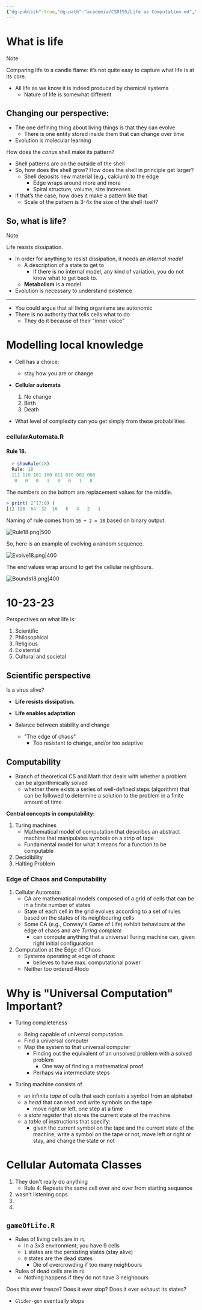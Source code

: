 ```yaml
---
{"dg-publish":true,"dg-path":"academia/CSB195/Life as Computation.md","permalink":"/academia/csb-195/life-as-computation/","created":"2023-10-18T16:22:02.399-04:00","updated":"2023-10-23T14:45:59.650-04:00"}
---
```


# What is life
> [!note]
> Comparing life to a candle flame: it’s not quite easy to capture what life is at its core.
- All life as we know it is indeed produced by chemical systems
    - Nature of life is somewhat different

## Changing our perspective:

- The one defining thing about living things is that they can evolve
    - There is one entity stored inside them that can change over time
- Evolution is molecular learning

How does the *conus* shell make its pattern?

- Shell patterns are on the outside of the shell
- So, how does the shell grow? How does the shell in principle get larger?
    - Shell deposits new material (e.g., calcium) to the edge
        - Edge wraps around more and more
        - Spiral structure, volume, size increases
- If that’s the case, how does it make a pattern like that
    - Scale of the pattern is 3-4x the size of the shell itself?

## So, what is life?

>[!note]
>Life resists dissipation.

- In order for anything to resist dissipation, it needs an *internal model*
	- A description of a state to get to
		- If there is no internal model, any kind of variation, you do not know what to get back to.
	- **Metabolism** is a model
- Evolution is necessary to understand existence
---
- You could argue that all living organisms are autonomic
- There is no authority that tells cells what to do
	- They do it because of their "inner voice"

# Modelling local knowledge
- Cell has a choice:
	- stay how you are or change

- **Cellular automata**
	1. No change
	2. Birth
	3. Death
- What level of complexity can you get simply from these probabilities

### cellularAutomata.R
#### Rule 18.

```R
  > showRule(18)
  Rule: 18
  111 110 101 100 011 010 001 000
   0   0   0   1   0   0   1   0  
```
The numbers on the bottom are replacement values for the middle.

```R
> print( 2^(7:0) )
[1] 128  64  32  16   8   4   2   1
```
Naming of rule comes from `16 + 2 = 18` based on binary output.

![Rule18.png|500](/img/user/Files/02%20CSB195/Rule18.png)

So, here is an example of evolving a random sequence.

![Evolve18.png|400](/img/user/Files/02%20CSB195/Evolve18.png)

The end values wrap around to get the cellular neighbours.

![Bounds18.png|400](/img/user/Files/02%20CSB195/Bounds18.png)

# 10-23-23

Perspectives on what life is:
1. Scientific
2.  Philosophical
3. Religious
4. Existential
5. Cultural and societal

## Scientific perspective

Is a virus alive?
- **Life resists dissipation.**
- **Life enables adaptation**


- Balance between stability and change
	- "The edge of chaos"
		- Too resistant to change, and/or too adaptive

## Computability

- Branch of theoretical CS and Math that deals with whether a problem can be algorithmically solved
	- whether there exists a series of well-defined steps (algorithm) that can be followed to determine a solution to the problem in a finite amount of time

**Central concepts in computability:**
1. Turing machines
	- Mathematical model of computation that describes an abstract machine that manipulates symbols on a strip of tape
	- Fundamental model for what it means for a function to be computable
2. Decidibility
3. Halting Problem

### Edge of Chaos and Computability

1. Cellular Automata:
	- CA are mathematical models composed of a grid of cells that can be in a finite number of states
	- State of each cell in the grid evolves according to a set of rules based on the states of its neighbouring cells
	- Some CA (e.g., Conway's Game of Life) exhibit behaviours at the edge of chaos and are *Turing complete*
		- can compute anything that a universal Turing machine can, given right initial configuration
2. Computation at the Edge of Chaos
	- Systems operating at edge of chaos:
		- believes to have max. computational power
	- Neither too ordered #todo

# Why is "Universal Computation" Important?

- Turing completeness
	- Being capable of universal computation
	- Find a universal computer
	- Map the system to that universal computer
		- Finding out the equivalent of an unsolved problem with a solved problem
			- One way of finding a mathematical proof
		- Perhaps via intermediate steps

- Turing machine consists of
	- an infinite *tape* of cells that each contain a symbol from an alphabet
	- a *head* that can read and write symbols on the tape
		- move right or left, one step at a time
	- a *state register* that stores the current state of the machine
	- a *table* of instructions that specify:
		- given the current symbol on the tape and the current state of the machine, write a symbol on the tape or not, move left or right or stay, and change the state or not

# Cellular Automata Classes

1. They don't really do anything
	- Rule 4: Repeats the same cell over and over from starting sequence
2. wasn't listening oops
3. 
4. 

## `gameOfLife.R`

- Rules of living cells are in `rL`
	- In a 3x3 environment, you have 9 cells
	- `1` states are the persisting states (stay alive)
	- `0` states are the dead states
		- Die of overcrowding if too many neighbours
- Rules of dead cells are in `rD`
	- Nothing happens if they do not have 3 neighbours

Does this ever freeze? Does it ever stop? Does it ever exhaust its states?
- `Glider-gun` eventually stops